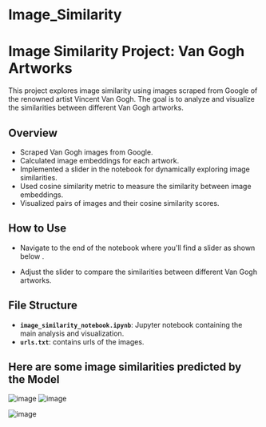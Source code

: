# Image_Similarity
# Image Similarity Project: Van Gogh Artworks

This project explores image similarity using images scraped from Google of the renowned artist Vincent Van Gogh. The goal is to analyze and visualize the similarities between different Van Gogh artworks.

## Overview

- Scraped Van Gogh images from Google.
- Calculated image embeddings for each artwork.
- Implemented a slider in the notebook for dynamically exploring image similarities.
- Used cosine similarity metric to measure the similarity between image embeddings.
- Visualized pairs of images and their cosine similarity scores.

## How to Use

- Navigate to the end of the notebook where you'll find a slider as shown below .

- Adjust the slider to compare the similarities between different Van Gogh artworks.

## File Structure

- **`image_similarity_notebook.ipynb`**: Jupyter notebook containing the main analysis and visualization.
- **`urls.txt`**: contains urls of the images.


## Here are some image similarities predicted by the Model
![image](https://github.com/shairal1/Image_Similarity/assets/46165309/b8d7b2a6-2c6f-465d-a993-587c7b859f03)
![image](https://github.com/shairal1/Image_Similarity/assets/46165309/703ee075-d710-488d-adca-77a5f4db4d06)


![image](https://github.com/shairal1/Image_Similarity/assets/46165309/3b9670ee-96cf-4de1-9dd4-322bdd57812c)
